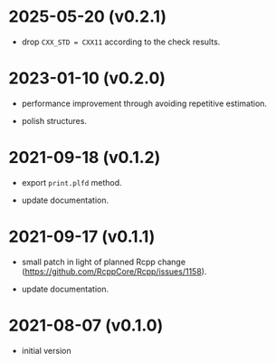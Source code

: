 2025-05-20 (v0.2.1)
====================

* drop `CXX_STD = CXX11` according to the check results.



2023-01-10 (v0.2.0)
====================

* performance improvement through avoiding repetitive estimation.

* polish structures.



2021-09-18 (v0.1.2)
===================

* export `print.plfd` method.

* update documentation.



2021-09-17 (v0.1.1)
===================

* small patch in light of planned Rcpp change (https://github.com/RcppCore/Rcpp/issues/1158).

* update documentation.



2021-08-07 (v0.1.0)
===================

* initial version

